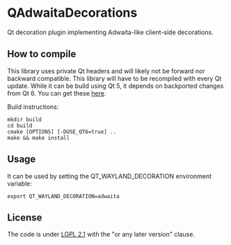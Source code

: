 # QAdwaitaDecorations
Qt decoration plugin implementing Adwaita-like client-side decorations.

## How to compile
This library uses private Qt headers and will likely not be forward nor
backward compatible. This library will have to be recompiled with every
Qt update. While it can be build using Qt 5, it depends on backported
changes from Qt 6. You can get these [here](https://src.fedoraproject.org/rpms/qt5-qtwayland/blob/rawhide/f/qtwayland-decoration-support-backports-from-qt6.patch).

Build instructions:

```
mkdir build
cd build
cmake [OPTIONS] [-DUSE_QT6=true] ..
make && make install
```

## Usage
It can be used by setting the QT_WAYLAND_DECORATION environment variable:

```
export QT_WAYLAND_DECORATION=adwaita
```

## License
The code is under [LGPL 2.1](https://www.gnu.org/licenses/old-licenses/lgpl-2.1.en.html) with the "or any later version" clause.

